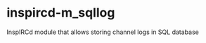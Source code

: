 inspircd-m_sqllog
=================

InspIRCd module that allows storing channel logs in SQL database
